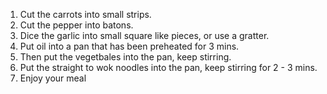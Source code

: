 1. Cut the carrots into small strips.
2. Cut the pepper into batons.
3. Dice the garlic into small square like pieces, or use a gratter.                                                          
4. Put oil into a pan that has been preheated for 3 mins.
5. Then put the vegetbales into the pan, keep stirring.
6. Put the straight to wok noodles into the pan, keep stirring for 2 - 3 mins.
7. Enjoy your meal